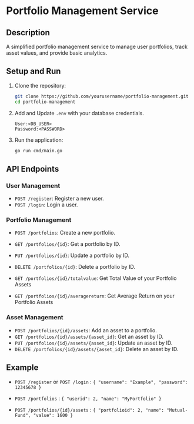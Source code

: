 # Portfolio Management Service

## Description
A simplified portfolio management service to manage user portfolios, track asset values, and provide basic analytics.

## Setup and Run
1. Clone the repository:
    ```sh
    git clone https://github.com/yourusername/portfolio-management.git
    cd portfolio-management
    ```

3. Add and Update `.env` with your database credentials.
   ```
   User:<DB_USER>
   Password:<PASSWORD>
   ```

5. Run the application:
    ```sh
    go run cmd/main.go
    ```

## API Endpoints

### User Management
- `POST /register`: Register a new user.
- `POST /login`: Login a user.

### Portfolio Management
- `POST /portfolios`: Create a new portfolio.
- `GET /portfolios/{id}`: Get a portfolio by ID.
- `PUT /portfolios/{id}`: Update a portfolio by ID.
- `DELETE /portfolios/{id}`: Delete a portfolio by ID.

- `GET /portfolios/{id}/totalvalue`: Get Total Value of your Portfolio Assets
- `GET /portfolios/{id}/averagereturn`: Get Average Return on your Portfolio Assets

### Asset Management
- `POST /portfolios/{id}/assets`: Add an asset to a portfolio.
- `GET /portfolios/{id}/assets/{asset_id}`: Get an asset by ID.
- `PUT /portfolios/{id}/assets/{asset_id}`: Update an asset by ID.
- `DELETE /portfolios/{id}/assets/{asset_id}`: Delete an asset by ID.

## Example

- `POST /register` or `POST /login` : ```{ "username": "Example", "password": 12345678 }```

- `POST /portfolios` : ```{ "userid": 2, "name": "MyPortfolio" }```
  
- `POST /portfolios/{id}/assets` : ```{ "portfolioid": 2, "name": "Mutual-Fund", "value": 1600 }```
